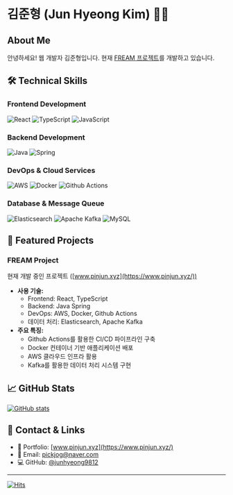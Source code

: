 # 김준형 (Jun Hyeong Kim) 👨‍💻

## About Me

안녕하세요! 웹 개발자 김준형입니다.
현재 [FREAM 프로젝트](https://www.pinjun.xyz/)를 개발하고 있습니다.

## 🛠 Technical Skills

### Frontend Development

![React](https://img.shields.io/badge/-React-61DAFB?style=flat-square&logo=react&logoColor=black)
![TypeScript](https://img.shields.io/badge/-TypeScript-3178C6?style=flat-square&logo=typescript&logoColor=white)
![JavaScript](https://img.shields.io/badge/-JavaScript-F7DF1E?style=flat-square&logo=javascript&logoColor=black)

### Backend Development

![Java](https://img.shields.io/badge/-Java-007396?style=flat-square&logo=java&logoColor=white)
![Spring](https://img.shields.io/badge/-Spring-6DB33F?style=flat-square&logo=spring&logoColor=white)

### DevOps & Cloud Services

![AWS](https://img.shields.io/badge/-AWS-232F3E?style=flat-square&logo=amazon-aws&logoColor=white)
![Docker](https://img.shields.io/badge/-Docker-2496ED?style=flat-square&logo=docker&logoColor=white)
![Github Actions](https://img.shields.io/badge/-Github_Actions-2088FF?style=flat-square&logo=github-actions&logoColor=white)

### Database & Message Queue

![Elasticsearch](https://img.shields.io/badge/-Elasticsearch-005571?style=flat-square&logo=elasticsearch&logoColor=white)
![Apache Kafka](https://img.shields.io/badge/-Apache_Kafka-231F20?style=flat-square&logo=apache-kafka&logoColor=white)
![MySQL](https://img.shields.io/badge/-MySQL-4479A1?style=flat-square&logo=mysql&logoColor=white)

## 🚀 Featured Projects

### FREAM Project

현재 개발 중인 프로젝트 ([www.pinjun.xyz](https://www.pinjun.xyz/))

- **사용 기술:**
  - Frontend: React, TypeScript
  - Backend: Java Spring
  - DevOps: AWS, Docker, Github Actions
  - 데이터 처리: Elasticsearch, Apache Kafka
- **주요 특징:**
  - Github Actions를 활용한 CI/CD 파이프라인 구축
  - Docker 컨테이너 기반 애플리케이션 배포
  - AWS 클라우드 인프라 활용
  - Kafka를 활용한 데이터 처리 시스템 구현

## 📈 GitHub Stats

[![GitHub stats](https://github-readme-stats.vercel.app/api?username=junhyeong9812&show_icons=true&theme=dracula)](https://github.com/junhyeong9812)

## 🤝 Contact & Links

- 💼 Portfolio: [www.pinjun.xyz](https://www.pinjun.xyz/)
- 📧 Email: pickjog@naver.com
- 💻 GitHub: [@junhyeong9812](https://github.com/junhyeong9812)

---
[![Hits](https://hits.seeyoufarm.com/api/count/incr/badge.svg?url=https%3A%2F%2Fgithub.com%2Fjunhyeong9812&count_bg=%2379C83D&title_bg=%23555555&icon=&icon_color=%23E7E7E7&title=hits&edge_flat=false)](https://hits.seeyoufarm.com)

